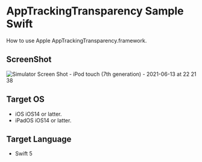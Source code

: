 # AppTrackingTransparency Sample Swift

How to use Apple AppTrackingTransparency.framework.

## ScreenShot

![Simulator Screen Shot - iPod touch (7th generation) - 2021-06-13 at 22 21 38](https://user-images.githubusercontent.com/5846718/121823686-dc42b800-cce1-11eb-8ce8-a2ad92de72ff.png)

## Target OS

- iOS iOS14 or latter.
- iPadOS iOS14 or latter.

## Target Language

- Swift 5
